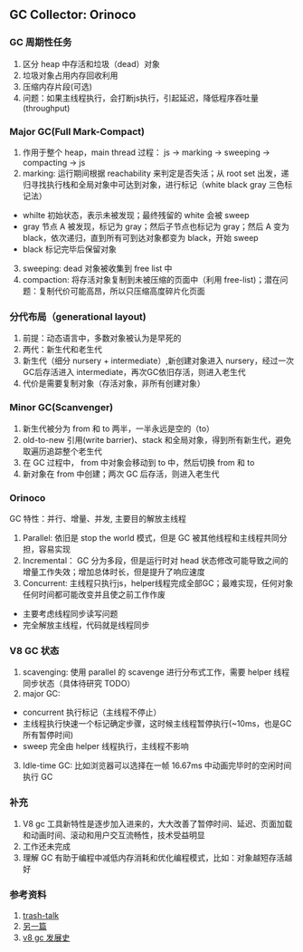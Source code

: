 ## GC Collector: Orinoco

### GC 周期性任务

1. 区分 heap 中存活和垃圾（dead）对象
2. 垃圾对象占用内存回收利用
3. 压缩内存片段(可选)
4. 问题：如果主线程执行，会打断js执行，引起延迟，降低程序吞吐量(throughput)

### Major GC(Full Mark-Compact)

1. 作用于整个 heap，main thread 过程： js -> marking -> sweeping -> compacting -> js
2. marking: 运行期间根据 reachability 来判定是否失活；从 root set 出发，递归寻找执行栈和全局对象中可达到对象，进行标记（white black gray 三色标记法）

  - whilte 初始状态，表示未被发现；最终残留的 white 会被 sweep
  - gray 节点 A 被发现，标记为 gray；然后子节点也标记为 gray；然后 A 变为 black，依次递归，直到所有可到达对象都变为 black，开始 sweep
  - black 标记完毕后保留对象

3. sweeping: dead 对象被收集到 free list 中
4. compaction: 将存活对象复制到未被压缩的页面中（利用 free-list)；潜在问题：复制代价可能高昂，所以只压缩高度碎片化页面

### 分代布局（generational layout)

1. 前提：动态语言中，多数对象被认为是早死的
2. 两代：新生代和老生代
3. 新生代（细分 nursery + intermediate）,新创建对象进入 nursery，经过一次GC后存活进入 intermediate，再次GC依旧存活，则进入老生代
4. 代价是需要复制对象（存活对象，非所有创建对象）

### Minor GC(Scanvenger)

1. 新生代被分为 from 和 to 两半，一半永远是空的（to）
2. old-to-new 引用(write barrier)、stack 和全局对象，得到所有新生代，避免取遍历追踪整个老生代
3. 在 GC 过程中， from 中对象会移动到 to 中，然后切换 from 和 to
4. 新对象在 from 中创建；两次 GC 后存活，则进入老生代

### Orinoco

GC 特性：并行、增量、并发, 主要目的解放主线程

1. Parallel: 依旧是 stop the world 模式，但是 GC 被其他线程和主线程共同分担，容易实现
2. Incremental： GC 分为多段，但是运行时对 head 状态修改可能导致之间的增量工作失效；增加总体时长，但是提升了响应速度
3. Concurrent: 主线程只执行js，helper线程完成全部GC；最难实现，任何对象任何时间都可能改变并且使之前工作作废

  - 主要考虑线程同步读写问题
  - 完全解放主线程，代码就是线程同步

### V8 GC 状态

1. scavenging: 使用 parallel 的 scavenge 进行分布式工作，需要 helper 线程同步状态（具体待研究 TODO）
2. major GC: 

  - concurrent 执行标记（主线程不停止）
  - 主线程执行快速一个标记确定步骤，这时候主线程暂停执行(~10ms，也是GC所有暂停时间)
  - sweep 完全由 helper 线程执行，主线程不影响

3. Idle-time GC: 比如浏览器可以选择在一帧 16.67ms 中动画完毕时的空闲时间执行 GC

### 补充

1. V8 gc 工具新特性是逐步加入进来的，大大改善了暂停时间、延迟、页面加载和动画时间、滚动和用户交互流畅性，技术受益明显
2. 工作还未完成
3. 理解 GC 有助于编程中减低内存消耗和优化编程模式，比如：对象越短存活越好

### 参考资料

1. [trash-talk](https://v8.dev/blog/trash-talk)
2. [另一篇](https://dev.to/jennieji/memory-management-in-v8-garbage-collection-and-improvements-18e6)
3. [v8 gc 发展史](https://www.jayconrod.com/posts/55/a-tour-of-v8--garbage-collection)
